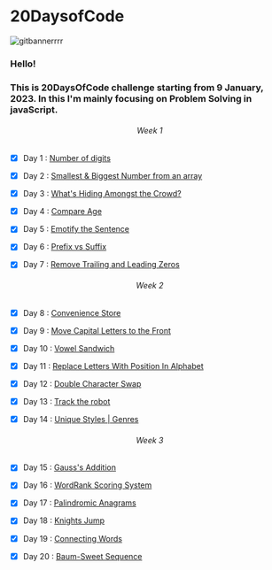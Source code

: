 # 20DaysofCode

![gitbannerrrr](https://user-images.githubusercontent.com/109837813/215262732-f20275b0-8b66-49ca-b618-de489ebb8f64.png)


### Hello! 
### This is __20DaysOfCode__ challenge starting from 9 January, 2023.  In this I'm mainly focusing on **Problem Solving in javaScript**.

<h6 id="week-1" align="center">Week 1</h6>

* [x] Day 1 : [Number of digits](https://github.com/Mus1ak/20DaysofCode/tree/main/Days/Day%201)

* [x] Day 2 : [Smallest & Biggest Number from an array](https://github.com/Mus1ak/20DaysofCode/tree/main/Days/Day%202)

* [x] Day 3 : [What's Hiding Amongst the Crowd?](https://github.com/Mus1ak/20DaysofCode/tree/main/Days/Day%203)

* [x] Day 4 : [Compare Age](https://github.com/Mus1ak/20DaysofCode/tree/main/Days/Day%204)

* [x] Day 5 : [Emotify the Sentence](https://github.com/Mus1ak/20DaysofCode/tree/main/Days/Day%205)

* [x] Day 6 : [Prefix vs Suffix](https://github.com/Mus1ak/20DaysofCode/tree/main/Days/Day%206)

* [x] Day 7 : [Remove Trailing and Leading Zeros](https://github.com/Mus1ak/20DaysofCode/tree/main/Days/Day%207)
<h6 id="week-2" align="center">Week 2</h6>

* [x] Day 8 : [Convenience Store](https://github.com/Mus1ak/20DaysofCode/tree/main/Days/Day%208)

* [x] Day 9 : [Move Capital Letters to the Front](https://github.com/Mus1ak/20DaysofCode/tree/main/Days/Day%209)

* [x] Day 10 : [Vowel Sandwich](https://github.com/Mus1ak/20DaysofCode/tree/main/Days/Day%2010)

* [x] Day 11 : [Replace Letters With Position In Alphabet](https://github.com/Mus1ak/20DaysofCode/tree/main/Days/Day%2011)

* [x] Day 12 : [Double Character Swap](https://github.com/Mus1ak/20DaysofCode/tree/main/Days/Day%2012)

* [x] Day 13 : [Track the robot](https://github.com/Mus1ak/20DaysofCode/tree/main/Days/Day%2013)

* [x] Day 14 : [Unique Styles | Genres](https://github.com/Mus1ak/20DaysofCode/tree/main/Days/Day%2014)
<h6 id="week-3" align="center">Week 3</h6>

* [x] Day 15 : [Gauss's Addition](https://github.com/Mus1ak/20DaysofCode/tree/main/Days/Day%2015)

* [x] Day 16 : [WordRank Scoring System](https://github.com/Mus1ak/20DaysofCode/tree/main/Days/Day%2016)

* [x] Day 17 : [Palindromic Anagrams](https://github.com/Mus1ak/20DaysofCode/tree/main/Days/Day%2017)

* [x] Day 18 : [Knights Jump](https://github.com/Mus1ak/20DaysofCode/tree/main/Days/Day%2018)

* [x] Day 19 : [Connecting Words](https://github.com/Mus1ak/20DaysofCode/tree/main/Days/Day%2019)

* [x] Day 20 : [Baum-Sweet Sequence](https://github.com/Mus1ak/20DaysofCode/tree/main/Days/Day%2020)
